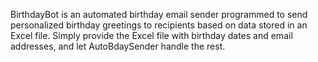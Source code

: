 BirthdayBot is an automated birthday email sender programmed to send personalized birthday greetings to recipients based on data stored in an Excel file. Simply provide the Excel file with birthday dates and email addresses, and let AutoBdaySender handle the rest.
